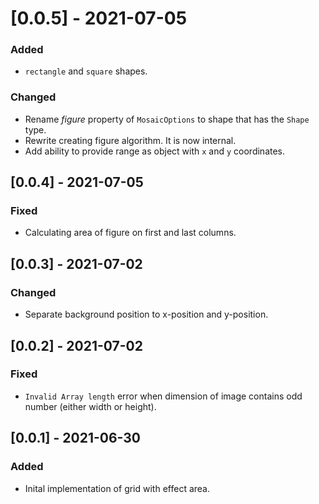 # [0.0.5] - 2021-07-05

### Added

- `rectangle` and `square` shapes.

### Changed

- Rename _figure_ property of `MosaicOptions` to shape that has the `Shape` type.
- Rewrite creating figure algorithm. It is now internal.
- Add ability to provide range as object with `x` and `y` coordinates.

## [0.0.4] - 2021-07-05

### Fixed

- Calculating area of figure on first and last columns.

## [0.0.3] - 2021-07-02

### Changed

- Separate background position to x-position and y-position.

## [0.0.2] - 2021-07-02

### Fixed

- `Invalid Array length` error when dimension of image contains odd number (either width or height).

## [0.0.1] - 2021-06-30

### Added

- Inital implementation of grid with effect area.
